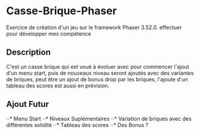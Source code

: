 # Casse-Brique-Phaser

Exercice de création d'un jeu sur le framework Phaser 3.52.0. effectuer pour développer mes compétence

## Description
C'est un casse brique qui est voué à évoluer avec pour commencer l'ajout d'un menu start, puis de nouveaux niveau seront ajoutés
avec des variantes de briques, peut être un ajout de bonus drop par les briques, l'ajoute d'un tableau des scores est aussi en prévision.

## Ajout Futur

⋅⋅* Menu Start
⋅⋅* Niveaux Suplémentaires
⋅⋅* Variation de briques avec des différentes solidité
⋅⋅* Tableau des scores
⋅⋅* Des Bonus ?
